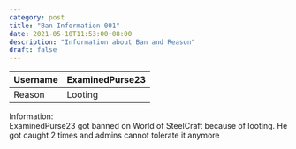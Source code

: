 ```yaml
---
category: post
title: "Ban Information 001"
date: 2021-05-10T11:53:00+08:00
description: "Information about Ban and Reason"
draft: false
---
```

|Username|ExaminedPurse23|
|-|-|
|Reason|Looting|

Information:  
 ExaminedPurse23 got banned on World of SteelCraft because of looting. He got caught 2 times and admins cannot tolerate it anymore